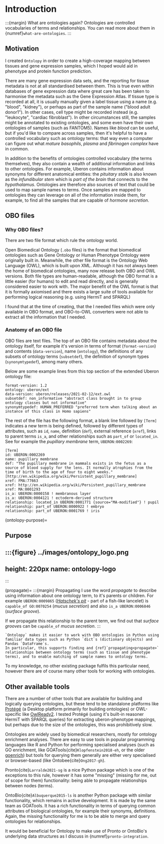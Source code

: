 # Introduction

:::{margin} What are ontologies again?
Ontologies are controlled vocabularies of terms and relationships. You can read more about them in {numref}`what-are-ontologies`.
:::

[//]: # (TODO: Mention https://monarchinitiative.org/about/monarch - here or in intro to contextualise within idea of this very generalising biology world)
[//]: # (TODO: Make a Zenodo for ontolopy and reference it here)

## Motivation
I created `Ontolopy` in order to create a high-coverage mapping between tissues and gene expression samples, which I hoped would aid in phenotype and protein function prediction.

There are many gene expression data sets, and the reporting for tissue metadata is not at all standardised between them.
This is true even within databases of gene expression data where great care has been taken to harmonise the metadata such as the Gene Expression Atlas.
If tissue type is recorded at all, it is usually manually given a label tissue using a name (e.g. "blood", "kidney"), or perhaps as part of the sample name ("blood adult donor1"). 
In other cases, cell type might be recorded instead (e.g. "leukocyte", "cardiac fibroblast").
In other circumstances still, the samples might be annotated to existing ontologies, and some even have their own ontologies of samples (such as FANTOM5).
Names like *blood* can be useful, but if you'd like to compare across samples, then it's helpful to have a controlled vocabulary such as ontology terms: that way even a computer can figure out what *mature basophils*, *plasma* and *fibrinogen complex* have in common.

In addition to the benefits of ontologies controlled vocabulary (the terms themselves), they also contain a wealth of additional information and links to other ontologies. 
For example, Uberon contains information about synonyms for different anatomical entities: the *pituitary stalk* is also known as the *infundibular stem* which is *part of the brain* that connects to the *hypothalamus*. 
Ontologies are therefore also sources of text that could be used to map sample names to terms. 
Once samples are mapped to ontologies they can leverage on all of the information inside them, for example, to find all the samples that are capable of *hormone secretion*.

## OBO files
### Why OBO files?
There are two file format which rule the ontology world. 

[//]: # (TODO: Cite Hermit + sparql)
Open Biomedical Ontology (`.obo` files) is the format that biomedical ontologies such as Gene Ontology or Human Phenotype Ontology were originally built in.
Meanwhile, the other file format is the Ontology Web Language (OWL), which is built upon XML. 
Although it has not always been the home of biomedical ontologies, many now release both OBO and OWL versions. 
Both file types are human-readable, although the OBO format is a little easier (for humans) to edit and read directly, and is generally considered easier to work with.
The major benefit of the OWL format is that it is formally axiomised and there exists a large suite of tools available for performing logical reasoning (e.g. using HermiT and SPARQL)

I found that at the time of creating, that the I needed files which were only available in OBO format, and OBO-to-OWL converters were not able to extract all the information that I needed. 

### Anatomy of an OBO file
[//]: # (TODO: write, excerpt of obo file here mention *terms* *relations* *attributes*)
[//]: # (TODO: Add TODOs from Ontolopy to milestone)
OBO files are text files. 
The top of an OBO file contains metadata about the ontology itself, for example it's version in terms of format (`format-version`) and contents (`data-version`), name (`ontology`), the definitions of any subsets of ontology terms (`subsetdef`), the definition of synonym types (`synonymtypedef`), among many others.

Below are some example lines from this top section of the extended Uberon ontology file:
```
format-version: 1.2
ontology: uberon/ext
data-version: uberon/releases/2021-02-12/ext.owl
subsetdef: non_informative "abstract class brought in to group ontology classes but not informative"
synonymtypedef: HUMAN_PREFERRED "preferred term when talking about an instance of this class in Homo sapiens"
```

The rest of the file has the following format, a blank line followed by `[Term]` indicates a new term is being defined, followed by different types of attributes, such as `id`, `name`, definition (`def`), external reference (`xref`), links to parent terms `is_a`, and other relationships such as `part_of` or `located_in`. 
See for example the *pupillary membrane* term, `UBERON:0002269`:
```
[Term]
id: UBERON:0002269
name: pupillary membrane
def: "The pupillary membrane in mammals exists in the fetus as a source of blood supply for the lens. It normally atrophies from the time of birth to the age of four to eight weeks." [http://en.wikipedia.org/wiki/Persistent_pupillary_membrane]
xref: FMA:77663
xref: http://en.wikipedia.org/wiki/Persistent_pupillary_membrane
xref: MA:0001293
is_a: UBERON:0000158 ! membranous layer
is_a: UBERON:0004121 ! ectoderm-derived structure
relationship: located_in UBERON:0001771 {source="MA-modified"} ! pupil
relationship: part_of UBERON:0000922 ! embryo
relationship: part_of UBERON:0001769 ! iris
```

(ontolopy-purpose)=
## Purpose

:::{figure} ../images/ontolopy_logo.png
---
height: 220px
name: ontolopy-logo
---

:::

(propagate)=
:::{margin} Propagating
I use the word *propagate* to describe using information about one ontology term, to it's parents or children.
For example `UBERON:0009865` (*[Hatschek's pit](http://en.wikipedia.org/wiki/Hatschek's_pit)* - part of a fish-like lancelet) is `capable_of GO:0070254` (*mucus secretion*) and also `is_a UBERON:0006846` (*surface groove*).

If we propagate this relationship to the parent term, we find out that *surface groove*s can be `capable_of` *mucus secretion*.
:::

```{admonition} Purpose statement
`Ontolopy` makes it easier to work with OBO ontologies in Python using familiar data types such as Python `dict`s (dictionary objects) and Pandas `DataFrame`s.
In particular, this supports finding and {ref}`propagating<propagate>` relationships between ontology terms (such as tissue and phenotype terms), and to enable matching of sample names to ontology terms.
```

To my knowledge, no other existing package fulfils this particular need, however there are of course many other tools for working with ontologies.

## Other available tools
There are a number of other tools that are available for building and logically querying ontologies, but these tend to be standalone platforms like [Protégé](https://protege.stanford.edu/) (a Desktop platform primarily for building ontologies) or OWL-specific like [OwlReady2](https://owlready2.readthedocs.io/en/latest/intro.html). 
I tested Protégé (using it's built-in reasoner HermiT with SPARQL queries) for extracting uberon-phenotype mappings, but perhaps due to the size of the ontologies, this was prohibitively slow.

Ontologies are widely used by biomedical researchers, mostly for ontology enrichment analyses. 
There are easy to use tools in popular programming languages like R and Python for performing specialised analyses (such as GO enrichment, like GOATools{cite}`Klopfenstein2018-eh`, or the older [goenrich](https://github.com/jdrudolph/goenrich)) but tools for querying them generally are either very specialised or browser-based (like Ontobee{cite}`Ong2017-gh`).

Pronto{cite}`Larralde2021-sg` is a nice Python package which is one of the exceptions to this rule, however it has some "missing" (missing for me, out of scope for them) functionality: being able to propagate relationships between nodes (terms).

OntoBio{cite}`Albuquerque2015-ls` is another Python package with similar functionality, which remains in active development. It is made by the same team as GOATools. It has a rich functionality in terms of querying common attributes of biological ontologies, for example their synonyms, definitions. Again, the missing functionality for me is to be able to merge and query ontologies for relationships.

It would be beneficial for Ontolopy to make use of Pronto or OntoBio's underlying data structures as I discuss in {numref}`pronto-integration`.